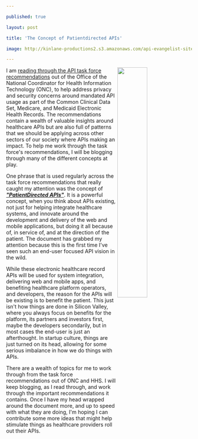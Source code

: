 ---
published: true
layout: post
title: 'The Concept of Patientdirected APIs'
image: http://kinlane-productions2.s3.amazonaws.com/api-evangelist-site/blog/DDOD-agency-icon-blog-feature-image-640x380-2016-01-22-2.jpg
---

<p><img src="https://kinlane-productions2.s3.amazonaws.com/api-evangelist-site/blog/DDOD-agency-icon-blog-feature-image-640x380-2016-01-22-2.jpg" alt="" width="40%" align="right" />
<p>I am <a href="https://www.healthit.gov/facas/sites/faca/files/SingleSourceofTruth-APITFRecommendations.pdf">reading through the API task force recommendations</a> out of t<span>he Office of the National Coordinator for Health Information Technology (ONC), to help address privacy and security concerns around mandated API usage as part of the Common Clinical Data Set, Medicare, and Medicaid Electronic Health Records. The recommendations contain a wealth of valuable insights around healthcare APIs but&nbsp;are&nbsp;also full of patterns that we should be applying across other sectors of our society where APIs making an impact. To help me work through the task force's recommendations, I will be blogging through many of the different concepts at play.&nbsp;</span>
<p><span>One phrase that is used regularly across the task force recommendations that really caught my attention was the concept of <span style="text-decoration: underline;"><strong><em>"PatientDirected APIs"</em></strong></span>. It is a powerful concept, when you think about APIs existing, not just for helping integrate healthcare systems, and innovate around the development and delivery of the web and mobile applications, but doing it all because of, in service of, and at the direction of the patient. The document has grabbed my attention because this is the first time I've seen such an end-user focused API vision in the wild.</span>
<p><span>While these electronic healthcare record APIs will be used for system integration, delivering web and mobile apps, and benefiting healthcare platform operators, and developers, the reason for the APIs will be existing is to benefit the patient. This just isn't how things are done in Silicon Valley, where you always focus on benefits for the platform, its partners and investors first, maybe the developers secondarily, but in most cases the end-user is just an afterthought. In startup culture, things are just turned on its head, allowing for some serious imbalance in how we do things with APIs.</span>
<p><span>There are a wealth of topics for me to work through from the task force recommendations out of ONC and HHS. I will keep blogging, as I read through, and work through the important recommendations it contains. Once I have my head wrapped around the document more, and up to speed with&nbsp;what they are doing, I'm hoping I can contribute some more ideas that might help stimulate things as healthcare providers roll out their APIs.</span>

